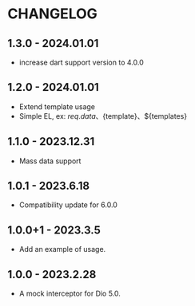 # CHANGELOG

## 1.3.0 - 2024.01.01

* increase dart support version to 4.0.0

## 1.2.0 - 2024.01.01

* Extend template usage
* Simple EL, ex: ${req.data}、${template}、${templates}

## 1.1.0 - 2023.12.31

* Mass data support

## 1.0.1 - 2023.6.18

* Compatibility update for 6.0.0

## 1.0.0+1 - 2023.3.5

* Add an example of usage.

## 1.0.0 - 2023.2.28

* A mock interceptor for Dio 5.0.

